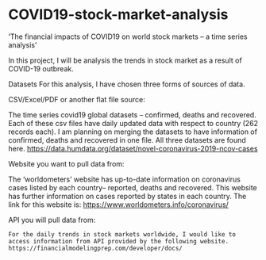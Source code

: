 # COVID19-stock-market-analysis

‘The financial impacts of COVID19 on world stock markets – a time series analysis’

In this project, I will be analysis the trends in stock market as a result of COVID-19 outbreak. 

Datasets
For this analysis, I have chosen three forms of sources of data. 

CSV/Excel/PDF or another flat file source:  

The time series covid19 global datasets – confirmed, deaths and recovered. Each of these csv files have daily updated data with respect to country (262 records each). I am planning on merging the datasets to have information of confirmed, deaths and recovered in one file. All three datasets are found here. https://data.humdata.org/dataset/novel-coronavirus-2019-ncov-cases


Website you want to pull data from:
 
The ‘worldometers’ website has up-to-date information on coronavirus cases listed by each country– reported, deaths and recovered. This website has further information on cases reported by states in each country. The link for this website is: 
https://www.worldometers.info/coronavirus/
	
API you will pull data from: 

	For the daily trends in stock markets worldwide, I would like to access information from API provided by the following website. https://financialmodelingprep.com/developer/docs/


